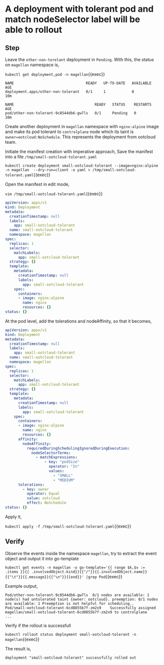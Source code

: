 # A deployment with tolerant pod and match nodeSelector label will be able to rollout

## Step

Leave the `other-non-torelant` deployment in `Pending`. With this, the status on `magellan` namespace is,

`kubectl get deployment,pod -n magellan`{{exec}}

```text
NAME                                 READY   UP-TO-DATE   AVAILABLE   AGE
deployment.apps/other-non-tolerant   0/1     1            0           10m

NAME                                     READY   STATUS    RESTARTS   AGE
pod/other-non-tolerant-9c8544db6-gw7ls   0/1     Pending   0          10m
```

Create another deployment in `magellan` namespace with `nginx:alpine` image and make its pod tolerant to `controlplane` node which its taint  is `owner=ootcloud:NoSchedule`. This represents the deployment from ootcloud team.

Initiate the manifest creation with imperative approach,
Save the manifest into a file `/tmp/small-ootcloud-tolerant.yaml`

`kubectl create deployment small-ootcloud-tolerant --image=nginx:alpine -n magellan  --dry-run=client -o yaml > /tmp/small-ootcloud-tolerant.yaml`{{exec}}

Open the manifest in edit mode,

`vim /tmp/small-ootcloud-tolerant.yaml`{{exec}}

```yaml
apiVersion: apps/v1
kind: Deployment
metadata:
  creationTimestamp: null
  labels:
    app: small-ootcloud-tolerant
  name: small-ootcloud-tolerant
  namespace: magellan
spec:
  replicas: 1
  selector:
    matchLabels:
      app: small-ootcloud-tolerant
  strategy: {}
  template:
    metadata:
      creationTimestamp: null
      labels:
        app: small-ootcloud-tolerant
    spec:
      containers:
      - image: nginx:alpine
        name: nginx
        resources: {}
status: {}
```

At the pod level, add the tolerations and nodeAffinity, so that it becomes,

```yaml
apiVersion: apps/v1
kind: Deployment
metadata:
  creationTimestamp: null
  labels:
    app: small-ootcloud-tolerant
  name: small-ootcloud-tolerant
  namespace: magellan
spec:
  replicas: 1
  selector:
    matchLabels:
      app: small-ootcloud-tolerant
  strategy: {}
  template:
    metadata:
      creationTimestamp: null
      labels:
        app: small-ootcloud-tolerant
    spec:
      containers:
      - image: nginx:alpine
        name: nginx
        resources: {}
      affinity:
        nodeAffinity:
          requiredDuringSchedulingIgnoredDuringExecution:
            nodeSelectorTerms:
              - matchExpressions:
                  - key: "podSize"
                    operator: "In"
                    values:
                      - "SMALL"
                      - "MEDIUM"
      tolerations:
        - key: owner
          operator: Equal
          value: ootcloud
          effect: NoSchedule
status: {}
```

Apply it,

`kubectl apply -f /tmp/small-ootcloud-tolerant.yaml`{{exec}}

## Verify

Observe the events inside the namespace `magellan`, try to extract the event object and output it into go-template

`kubectl get events -n magellan -o go-template='{{ range $k,$v := .items }}{{ .involvedObject.kind}}{{"/"}}{{.involvedObject.name}}{{"\t"}}{{.message}}{{"\n"}}{{end}}' |grep Pod`{{exec}}

Example output,

```text
Pod/other-non-tolerant-9c8544db6-gw7ls  0/1 nodes are available: 1 node(s) had untolerated taint {owner: ootcloud}. preemption: 0/1 nodes are available: 1 Preemption is not helpful for scheduling..
Pod/small-ootcloud-tolerant-6cd8855b7f-zm2x9    Successfully assigned magellan/small-ootcloud-tolerant-6cd8855b7f-zm2x9 to controlplane
...
```

Verify if the rollout is successfull

`kubectl rollout status deployment small-ootcloud-tolerant -n magellan`{{exec}}

The result is,

```text
deployment "small-ootcloud-tolerant" successfully rolled out
```
